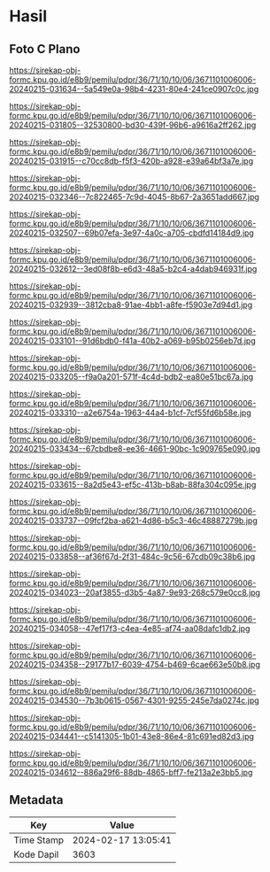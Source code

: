 # Hasil

## Foto C Plano

https://sirekap-obj-formc.kpu.go.id/e8b9/pemilu/pdpr/36/71/10/10/06/3671101006006-20240215-031634--5a549e0a-98b4-4231-80e4-241ce0907c0c.jpg

https://sirekap-obj-formc.kpu.go.id/e8b9/pemilu/pdpr/36/71/10/10/06/3671101006006-20240215-031805--32530800-bd30-439f-96b6-a9616a2ff262.jpg

https://sirekap-obj-formc.kpu.go.id/e8b9/pemilu/pdpr/36/71/10/10/06/3671101006006-20240215-031915--c70cc8db-f5f3-420b-a928-e39a64bf3a7e.jpg

https://sirekap-obj-formc.kpu.go.id/e8b9/pemilu/pdpr/36/71/10/10/06/3671101006006-20240215-032346--7c822465-7c9d-4045-8b67-2a3651add667.jpg

https://sirekap-obj-formc.kpu.go.id/e8b9/pemilu/pdpr/36/71/10/10/06/3671101006006-20240215-032507--69b07efa-3e97-4a0c-a705-cbdfd14184d9.jpg

https://sirekap-obj-formc.kpu.go.id/e8b9/pemilu/pdpr/36/71/10/10/06/3671101006006-20240215-032612--3ed08f8b-e6d3-48a5-b2c4-a4dab946931f.jpg

https://sirekap-obj-formc.kpu.go.id/e8b9/pemilu/pdpr/36/71/10/10/06/3671101006006-20240215-032939--3812cba8-91ae-4bb1-a8fe-f5903e7d94d1.jpg

https://sirekap-obj-formc.kpu.go.id/e8b9/pemilu/pdpr/36/71/10/10/06/3671101006006-20240215-033101--91d6bdb0-f41a-40b2-a069-b95b0256eb7d.jpg

https://sirekap-obj-formc.kpu.go.id/e8b9/pemilu/pdpr/36/71/10/10/06/3671101006006-20240215-033205--f9a0a201-571f-4c4d-bdb2-ea80e51bc67a.jpg

https://sirekap-obj-formc.kpu.go.id/e8b9/pemilu/pdpr/36/71/10/10/06/3671101006006-20240215-033310--a2e6754a-1963-44a4-b1cf-7cf55fd6b58e.jpg

https://sirekap-obj-formc.kpu.go.id/e8b9/pemilu/pdpr/36/71/10/10/06/3671101006006-20240215-033434--67cbdbe8-ee36-4661-90bc-1c909765e090.jpg

https://sirekap-obj-formc.kpu.go.id/e8b9/pemilu/pdpr/36/71/10/10/06/3671101006006-20240215-033615--8a2d5e43-ef5c-413b-b8ab-88fa304c095e.jpg

https://sirekap-obj-formc.kpu.go.id/e8b9/pemilu/pdpr/36/71/10/10/06/3671101006006-20240215-033737--09fcf2ba-a621-4d86-b5c3-46c48887279b.jpg

https://sirekap-obj-formc.kpu.go.id/e8b9/pemilu/pdpr/36/71/10/10/06/3671101006006-20240215-033858--af36f67d-2f31-484c-9c56-67cdb09c38b6.jpg

https://sirekap-obj-formc.kpu.go.id/e8b9/pemilu/pdpr/36/71/10/10/06/3671101006006-20240215-034023--20af3855-d3b5-4a87-9e93-268c579e0cc8.jpg

https://sirekap-obj-formc.kpu.go.id/e8b9/pemilu/pdpr/36/71/10/10/06/3671101006006-20240215-034058--47ef17f3-c4ea-4e85-af74-aa08dafc1db2.jpg

https://sirekap-obj-formc.kpu.go.id/e8b9/pemilu/pdpr/36/71/10/10/06/3671101006006-20240215-034358--29177b17-6039-4754-b469-6cae663e50b8.jpg

https://sirekap-obj-formc.kpu.go.id/e8b9/pemilu/pdpr/36/71/10/10/06/3671101006006-20240215-034530--7b3b0615-0567-4301-9255-245e7da0274c.jpg

https://sirekap-obj-formc.kpu.go.id/e8b9/pemilu/pdpr/36/71/10/10/06/3671101006006-20240215-034441--c5141305-1b01-43e8-86e4-81c691ed82d3.jpg

https://sirekap-obj-formc.kpu.go.id/e8b9/pemilu/pdpr/36/71/10/10/06/3671101006006-20240215-034612--886a29f6-88db-4865-bff7-fe213a2e3bb5.jpg


## Metadata

| Key        | Value               |
| ---------- | ------------------- |
| Time Stamp | 2024-02-17 13:05:41 |
| Kode Dapil | 3603                |



